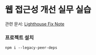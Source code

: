 # 웹 접근성 개선 실무 실습

관련 문서: [Lighthouse Fix Note](./LIGHTHOUSE_FIX_NOTE.md)

### 프로젝트 설치

```
npm i --legacy-peer-deps
```
